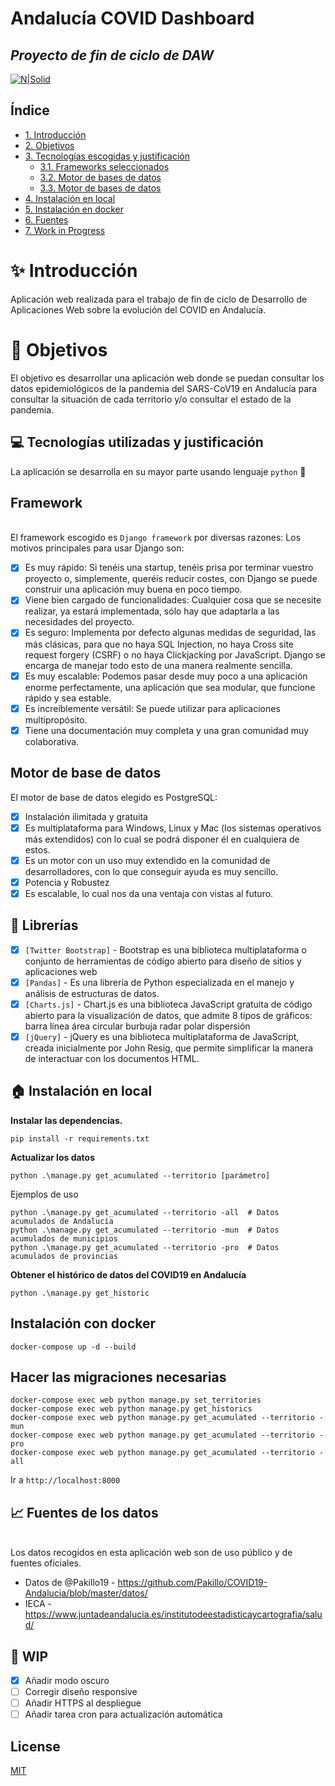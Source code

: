 # Andalucía COVID Dashboard
## _Proyecto de fin de ciclo de DAW_ 

[![N|Solid](https://www.djangoproject.com/m/img/badges/djangomade124x25.gif)](https://nodesource.com/products/nsolid)

## Índice
- [1. Introducción](#introduccion) 						 
- [2. Objetivos](#objetivos)  												  
- [3. Tecnologías escogidas y justificación](#tecnologías)			 
  - [3.1. Frameworks seleccionados](#framework)
  - [3.2. Motor de bases de datos](#bbdd)
  - [3.3. Motor de bases de datos](#librerias)					    		 	 
- [4. Instalación en local](#instalacion_local)  										  				    	  				
- [5. Instalación en docker](#instalacion_docker)   						         					        		 
- [6. Fuentes](#fuentes)   										 		  									       
- [7. Work in Progress](#WIP) 
  
# :sparkles: Introducción
<a name="introduccion"></a>	

Aplicación web realizada para el trabajo de fin de ciclo de Desarrollo de Aplicaciones Web sobre la evolución del COVID en Andalucía.

# :checkered_flag: Objetivos
<a name="objetivos"></a>
El objetivo es desarrollar una aplicación web donde se puedan consultar los datos epidemiológicos de la pandemia del SARS-CoV19 en Andalucía para consultar la situación de cada territorio y/o consultar el estado de la pandemia.

## :computer: Tecnologías utilizadas y justificación
<a name="tecnologías"></a>	

La aplicación se desarrolla en su mayor parte usando lenguaje `python` :snake:

## Framework
<a name="framework"></a>	
El framework escogido es `Django framework` por diversas razones:
Los motivos principales para usar Django son:

 - [x]  Es muy rápido: Si tenéis una startup, tenéis prisa por terminar vuestro proyecto o, simplemente, queréis reducir costes, con Django se puede construir una aplicación muy buena en poco tiempo.
 - [x] Viene bien cargado de funcionalidades: Cualquier cosa que se necesite realizar, ya estará implementada, sólo hay que adaptarla a las necesidades del proyecto.
  - [x] Es seguro: Implementa por defecto algunas medidas de seguridad, las más clásicas, para que no haya SQL Injection, no haya Cross site request forgery (CSRF) o no haya Clickjacking por JavaScript. Django se encarga de manejar todo esto de una manera realmente sencilla.
  - [x]   Es muy escalable: Podemos pasar desde muy poco a una aplicación enorme perfectamente, una aplicación que sea modular, que funcione rápido y sea estable.
  - [x]   Es increíblemente versátil: Se puede utilizar para aplicaciones multipropósito.
  - [x] Tiene una documentación muy completa y una gran comunidad muy colaborativa.

## Motor de base de datos
<a name="bbdd"></a>	
El motor de base de datos elegido es PostgreSQL:
  - [x]  Instalación ilimitada y gratuita
  - [x]  Es multiplataforma para Windows, Linux y Mac (los sistemas operativos más extendidos) con lo cual se podrá disponer él en cualquiera de estos.
  - [x]   Es un motor con un uso muy extendido en la comunidad de desarrolladores, con lo que conseguir ayuda es muy sencillo.
  - [x] Potencia y Robustez
  - [x] Es escalable, lo cual nos da una ventaja con vistas al futuro.

## :book: Librerías  
<a name="librerias"></a>	
  - [x] `[Twitter Bootstrap]` - Bootstrap es una biblioteca multiplataforma o conjunto de herramientas de código abierto para diseño de sitios y aplicaciones web
  - [x] `[Pandas]` - Es una librería de Python especializada en el manejo y análisis de estructuras de datos.
  - [x] `[Charts.js]` - Chart.js es una biblioteca JavaScript gratuita de código abierto para la visualización de datos, que admite 8 tipos de gráficos: barra línea área circular burbuja radar polar dispersión
  - [x] `[jQuery]` - jQuery es una biblioteca multiplataforma de JavaScript, creada inicialmente por John Resig, que permite simplificar la manera de interactuar con los documentos HTML.

## :house: Instalación en local
<a name="instalacion_local"></a>	

**Instalar las dependencias.**
```
pip install -r requirements.txt 
```

**Actualizar los datos**

```
python .\manage.py get_acumulated --territorio [parámetro]
```
Ejemplos de uso 
```
python .\manage.py get_acumulated --territorio -all  # Datos acumulados de Andalucía
python .\manage.py get_acumulated --territorio -mun  # Datos acumulados de municipios
python .\manage.py get_acumulated --territorio -pro  # Datos acumulados de provincias
```

**Obtener el histórico de datos del COVID19 en Andalucía**
```
python .\manage.py get_historic   
```

## Instalación con docker
<a name="instalacion_docker"></a>	
```
docker-compose up -d --build
```
## Hacer las migraciones necesarias

```
docker-compose exec web python manage.py set_territories
docker-compose exec web python manage.py get_historics
docker-compose exec web python manage.py get_acumulated --territorio -mun
docker-compose exec web python manage.py get_acumulated --territorio -pro
docker-compose exec web python manage.py get_acumulated --territorio -all
```

Ir a `http://localhost:8000`

## :chart_with_upwards_trend: Fuentes de los datos
<a name="fuentes"></a>	
Los datos recogidos en esta aplicación web son de uso público y de fuentes oficiales.
- Datos de @Pakillo19 - https://github.com/Pakillo/COVID19-Andalucia/blob/master/datos/
- IECA - https://www.juntadeandalucia.es/institutodeestadisticaycartografia/salud/

## :pencil: WIP
<a name="wip"></a>	
  - [x]  Añadir modo oscuro
  - [ ]  Corregir diseño responsive
  - [ ]  Añadir HTTPS al despliegue
  - [ ] Añadir tarea cron para actualización automática
 
## License
[MIT](https://choosealicense.com/licenses/mit/)